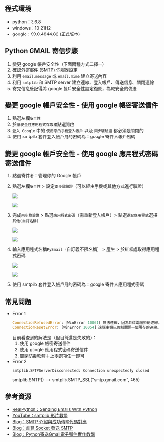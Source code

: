 ## 程式環境
* python：3.6.8
* windows：10 21H2
* google：99.0.4844.82 (正式版本)

## Python GMAIL 寄信步驟
1. 變更 google 帳戶安全性（下面兩種方式二擇一）
2. 確認[外寄郵件 (SMTP) 伺服器設定](https://support.google.com/mail/answer/7126229?hl=zh-Hant#zippy=%2C%E6%AD%A5%E9%A9%9F-%E8%AE%8A%E6%9B%B4%E9%9B%BB%E5%AD%90%E9%83%B5%E4%BB%B6%E7%94%A8%E6%88%B6%E7%AB%AF%E7%9A%84-smtp-%E5%92%8C%E5%85%B6%E4%BB%96%E8%A8%AD%E5%AE%9A)
3. 利用 `email.message` 或 `email.mime` 建立寄送內容
4. 利用 `smtplib` 和 SMTP server 建立連線、登入帳戶、傳送信息、關閉連線
5. 寄完信息後記得將 google 帳戶安全性設定復原，為較安全的做法

## 變更 google 帳戶安全性 - 使用 google 帳密寄送信件
1. 點選左欄`安全性`
2. 於`低安全性應用程式存取權`點選開啟
3. `登入 Google` 中的 `使用您的手機登入帳戶` 以及 `兩步驟驗證` 都必須是關閉的
4. 使用 smtplib 套件登入帳戶用的密碼為：google 寄件人帳戶密碼

## 變更 google 帳戶安全性 - 使用 google 應用程式密碼寄送信件
1. 點選寄件者：管理你的 Google 帳戶
2. 點選左欄`安全性` > 設定`兩步驟驗證`（可以經由手機或其他方式進行驗證）
	  
	![](https://github.com/yuning-lin/PythonTips/blob/main/ReportingTool/SendEmail/pictures/two_stage_verification.PNG)
	  
	![](https://github.com/yuning-lin/PythonTips/blob/main/ReportingTool/SendEmail/pictures/verrification_by_phone.PNG)
	  
3. 完成`兩步驟驗證` > 點選`應用程式密碼`（需重新登入帳戶）> 點選`選取應用程式`選擇`其他(自訂名稱)`
	  
	![](https://github.com/yuning-lin/PythonTips/blob/main/ReportingTool/SendEmail/pictures/app_password.PNG)
	  
	![](https://github.com/yuning-lin/PythonTips/blob/main/ReportingTool/SendEmail/pictures/choose_app_password.PNG)
	  
4. 輸入應用程式名稱`PyEmail`（自訂義不限名稱） > 產生 > 於紅框處取得應用程式密碼
	  
	![](https://github.com/yuning-lin/PythonTips/blob/main/ReportingTool/SendEmail/pictures/choose_pyemail.PNG)
	  
	![](https://github.com/yuning-lin/PythonTips/blob/main/ReportingTool/SendEmail/pictures/get_app_password.PNG)
	  
5. 使用 smtplib 套件登入帳戶用的密碼為：google 寄件人應用程式密碼

## 常見問題
* Error 1
	```python
	ConnectionRefusedError: [WinError 10061] 無法連線，因為目標電腦拒絕連線。
	ConnectionResetError: [WinError 10054] 遠端主機已強制關閉一個現存的連線。
	```
	目前看查到的解法是（但目前還是失敗的）：
	1. 使用 google 帳密寄送信件
	2. 使用 google 應用程式密碼寄送信件
	3. 關閉防毒軟體＋上兩選項任一即可
* Error 2
	```python
	smtplib.SMTPServerDisconnected: Connection unexpectedly closed
	```
	smtplib.SMTP() --> smtplib.SMTP_SSL("smtp.gmail.com", 465)

## 參考資源
* [RealPython：Sending Emails With Python](https://realpython.com/python-send-email/)
* [YouTube：smtplib 影片教學](https://www.youtube.com/watch?v=YQboCnlOb6Y)
* [Blog：SMTP 介紹與成功傳輸代碼對應](https://medium.com/seaniap/%E5%A6%82%E4%BD%95%E7%94%A8-pyhon-%E5%AF%84%E9%9B%BB%E5%AD%90%E9%83%B5%E4%BB%B6-1-%E4%BD%BF%E7%94%A8smtplib-gmail-cbf40e592c52)
* [Blog：創建 Socket 發送 SMTP](https://ken00535.medium.com/send-gmail-with-python-7aaa822695d6)
* [Blog：Python寄送Gmail電子郵件實作教學](https://www.learncodewithmike.com/2020/02/python-email.html)
